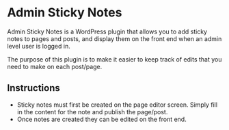 # Admin Sticky Notes

Admin Sticky Notes is a WordPress plugin that allows you to add sticky notes to pages and posts, and display them on the front end when an admin level user is logged in.

The purpose of this plugin is to make it easier to keep track of edits that you need to make on each post/page.

## Instructions

- Sticky notes must first be created on the page editor screen. Simply fill in the content for the note and publish the page/post.
- Once notes are created they can be edited on the front end.
